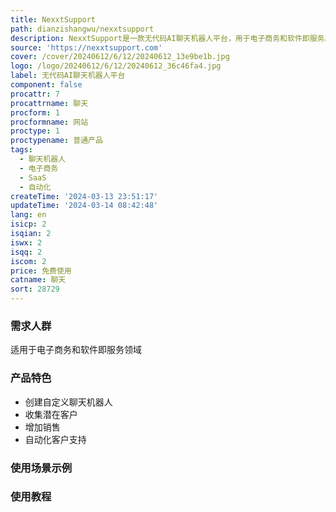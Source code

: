 ```yaml
---
title: NexxtSupport
path: dianzishangwu/nexxtsupport
description: NexxtSupport是一款无代码AI聊天机器人平台，用于电子商务和软件即服务。通过收集潜在客户、增加销售和自动化客户支持，提升用户体验。可免费开始使用。
source: 'https://nexxtsupport.com'
cover: /cover/20240612/6/12/20240612_13e9be1b.jpg
logo: /logo/20240612/6/12/20240612_36c46fa4.jpg
label: 无代码AI聊天机器人平台
component: false
procattr: 7
procattrname: 聊天
procform: 1
procformname: 网站
proctype: 1
proctypename: 普通产品
tags:
  - 聊天机器人
  - 电子商务
  - SaaS
  - 自动化
createTime: '2024-03-13 23:51:17'
updateTime: '2024-03-14 08:42:48'
lang: en
isicp: 2
isqian: 2
iswx: 2
isqq: 2
iscom: 2
price: 免费使用
catname: 聊天
sort: 28729
---
```




### 需求人群
适用于电子商务和软件即服务领域

### 产品特色
- 创建自定义聊天机器人
- 收集潜在客户
- 增加销售
- 自动化客户支持

### 使用场景示例


### 使用教程


  
